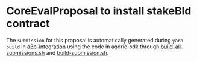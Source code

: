 # CoreEvalProposal to install stakeBld contract

The `submission` for this proposal is automatically generated during `yarn build`
in [a3p-integration](../..) using the code in agoric-sdk through
[build-all-submissions.sh](../../scripts/build-all-submissions.sh) and
[build-submission.sh](../../scripts/build-submission.sh).
